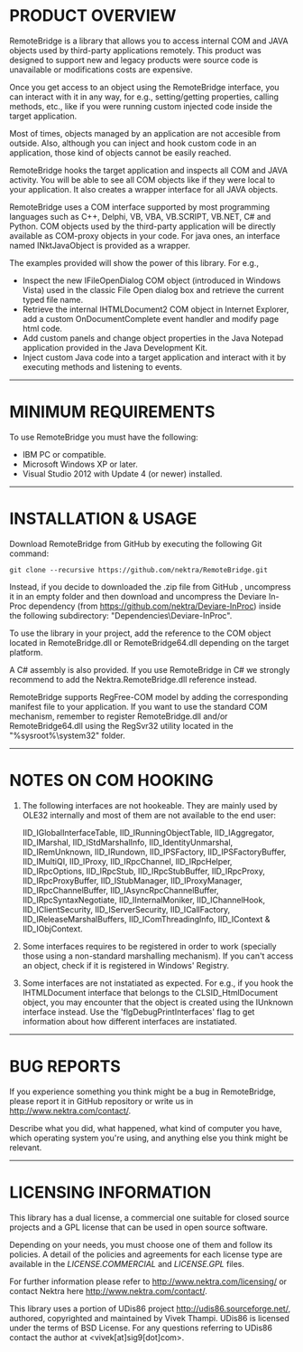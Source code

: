 # PRODUCT OVERVIEW

RemoteBridge is a library that allows you to access internal COM and JAVA
objects used by third-party applications remotely. This product was designed to
support new and legacy products were source code is unavailable or modifications
costs are expensive.

Once you get access to an object using the RemoteBridge interface, you can
interact with it in any way, for e.g., setting/getting properties, calling
methods, etc., like if you were running custom injected code inside the target
application.

Most of times, objects managed by an application are not accesible from outside.
Also, although you can inject and hook custom code in an application, those kind
of objects cannot be easily reached.

RemoteBridge hooks the target application and inspects all COM and JAVA
activity. You will be able to see all COM objects like if they were local to
your application. It also creates a wrapper interface for all JAVA objects.

RemoteBridge uses a COM interface supported by most programming languages such
as C++, Delphi, VB, VBA, VB.SCRIPT, VB.NET, C# and Python. COM objects used by
the third-party application will be directly available as COM-proxy objects in
your code. For java ones, an interface named INktJavaObject is provided as a
wrapper.

The examples provided will show the power of this library. For e.g.,

- Inspect the new IFileOpenDialog COM object (introduced in Windows Vista) used
  in the classic File Open dialog box and retrieve the current typed file name.
- Retrieve the internal IHTMLDocument2 COM object in Internet Explorer, add
  a custom OnDocumentComplete event handler and modify page html code.
- Add custom panels and change object properties in the Java Notepad application
  provided in the Java Development Kit.
- Inject custom Java code into a target application and interact with it by
  executing methods and listening to events.


----------------------
# MINIMUM REQUIREMENTS

To use RemoteBridge you must have the following:

- IBM PC or compatible.
- Microsoft Windows XP or later.
- Visual Studio 2012 with Update 4 (or newer) installed.


----------------------
# INSTALLATION & USAGE

Download RemoteBridge from GitHub by executing the following Git command:

    git clone --recursive https://github.com/nektra/RemoteBridge.git

Instead, if you decide to downloaded the .zip file from GitHub , uncompress it
in an empty folder and then download and uncompress the Deviare In-Proc
dependency (from https://github.com/nektra/Deviare-InProc) inside the following
subdirectory: "Dependencies\Deviare-InProc".

To use the library in your project, add the reference to the COM object located
in RemoteBridge.dll or RemoteBridge64.dll depending on the target platform.

A C# assembly is also provided. If you use RemoteBridge in C# we strongly
recommend to add the Nektra.RemoteBridge.dll reference instead.

RemoteBridge supports RegFree-COM model by adding the corresponding manifest
file to your application. If you want to use the standard COM mechanism,
remember to register RemoteBridge.dll and/or RemoteBridge64.dll using the
RegSvr32 utility located in the "%sysroot%\system32" folder.


----------------------
# NOTES ON COM HOOKING

1. The following interfaces are not hookeable. They are mainly used by OLE32
   internally and most of them are not available to the end user:

   IID_IGlobalInterfaceTable, IID_IRunningObjectTable, IID_IAggregator,
   IID_IMarshal, IID_IStdMarshalInfo, IID_IdentityUnmarshal, IID_IRemUnknown,
   IID_IRundown, IID_IPSFactory, IID_IPSFactoryBuffer, IID_IMultiQI,
   IID_IProxy, IID_IRpcChannel, IID_IRpcHelper, IID_IRpcOptions, IID_IRpcStub,
   IID_IRpcStubBuffer, IID_IRpcProxy, IID_IRpcProxyBuffer, IID_IStubManager,
   IID_IProxyManager, IID_IRpcChannelBuffer, IID_IAsyncRpcChannelBuffer,
   IID_IRpcSyntaxNegotiate, IID_IInternalMoniker, IID_IChannelHook,
   IID_IClientSecurity, IID_IServerSecurity, IID_ICallFactory,
   IID_IReleaseMarshalBuffers, IID_IComThreadingInfo, IID_IContext &
   IID_IObjContext.

2. Some interfaces requires to be registered in order to work (specially those
   using a non-standard marshalling mechanism). If you can't access an object,
   check if it is registered in Windows' Registry.

3. Some interfaces are not instatiated as expected. For e.g., if you hook the
   IHTMLDocument interface that belongs to the CLSID_HtmlDocument object, you
   may encounter that the object is created using the IUnknown interface
   instead. Use the 'flgDebugPrintInterfaces' flag to get information about
   how different interfaces are instatiated.


-------------
# BUG REPORTS

If you experience something you think might be a bug in RemoteBridge, please
report it in GitHub repository or write us in <http://www.nektra.com/contact/>.

Describe what you did, what happened, what kind of computer you have,
which operating system you're using, and anything else you think might
be relevant.


-----------------------
# LICENSING INFORMATION

This library has a dual license, a commercial one suitable for closed source
projects and a GPL license that can be used in open source software.

Depending on your needs, you must choose one of them and follow its policies.
A detail of the policies and agreements for each license type are available in
the *LICENSE.COMMERCIAL* and *LICENSE.GPL* files.

For further information please refer to <http://www.nektra.com/licensing/> or
contact Nektra here <http://www.nektra.com/contact/>.

This library uses a portion of UDis86 project <http://udis86.sourceforge.net/>,
authored, copyrighted and maintained by Vivek Thampi. UDis86 is licensed under
the terms of BSD License. For any questions referring to UDis86 contact the
author at <vivek[at]sig9[dot]com>.
